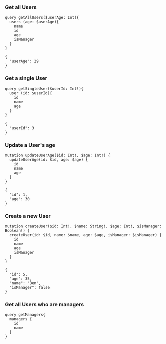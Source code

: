 ### Get all Users

```
query getAllUsers($userAge: Int){
  users (age: $userAge){
    name
    id
    age
    isManager
  }
}
```

```
{
  "userAge": 29
}
```

### Get a single User

```
query getSingleUser($userId: Int!){
  user (id: $userId){
    id
    name
    age
  }
}
```

```
{
  "userId": 3
}
```

### Update a User's age

```
mutation updateUserAge($id: Int!, $age: Int!) {
  updateUserAge(id: $id, age: $age) {
    id
    name
    age
  }
}
```

```
{
  "id": 1,
  "age": 30
}
```

### Create a new User

```
mutation createUser($id: Int!, $name: String!, $age: Int!, $isManager: Boolean!) {
  createUser(id: $id, name: $name, age: $age, isManager: $isManager) {
    id
    name
    age
    isManager
  }
} 
```

```
{
  "id": 5,
  "age": 35,
  "name": "Ben",
  "isManager": false
}
```

### Get all Users who are managers

```
query getManagers{
  managers {
    id
    name
  }
}
```